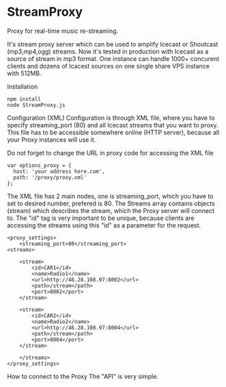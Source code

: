 # StreamProxy
Proxy for real-time music re-streaming.

It's stream proxy server which can be used to amplify Icecast or Shoutcast (mp3,mp4,ogg) streams.
Now it's tested in production with Icecast as a source of stream in mp3 format. One instance can handle 1000+ concurent clients and dozens of Icacest sources
on one single share VPS instance with 512MB.

Installation

```
npm install
node StreamProxy.js
```

Configuration (XML)
Configuration is through XML file, where you have to specify streaming_port (80) and all Icecast streams that you want to proxy.
This file has to be accessible somewhere online (HTTP server), because all your Proxy instances will use it.

Do not forget to change the URL in proxy code for accessing the XML file
```
var options_proxy = {
  host: 'your address here.com',
  path: '/proxy/proxy.xml'
};
```

The XML file has 2 main nodes, one is streaming_port, which you have to set to desired number, prefered is 80.
The Streams array contains objects (stream) which describes the stream, which the Proxy server will connect to. The "id" tag is very important to be unique, because clients are accessing the streams using this "id" as a parameter for the request.

```
<proxy_settings>
	<streaming_port>80</streaming_port>
<streams>

	<stream>
		<id>CAR1</id>
		<name>Radio1</name>
		<url>http://46.28.108.97:8002</url>
		<path>/stream</path>
		<port>8002</port>
	</stream>

	<stream>
		<id>CAR2</id>
		<name>Radio2</name>
		<url>http://46.28.108.97:8004</url>
		<path>/stream</path>
		<port>8004</port>
	</stream>
	
	</streams>
</proxy_settings>
```

How to connect to the Proxy
The "API" is very simple.













